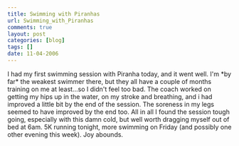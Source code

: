 ```yaml
---
title: Swimming with Piranhas
url: Swimming_with_Piranhas
comments: true
layout: post
categories: [blog]
tags: []
date: 11-04-2006
---
```

<p class="intro"></p>
I had my first swimming session with Piranha today, and it went well. I'm *by far* the weakest swimmer there, but they all have a couple of months training on me at least&#8230;so I didn't feel too bad. The coach worked on getting my hips up in the water, on my stroke and breathing, and i had improved a little bit by the end of the session. The soreness in my legs seemed to have improved by the end too. All in all I found the session tough going, especially with this damn cold, but well worth dragging myself out of bed at 6am. 5K running tonight, more swimming on Friday (and possibly one other evening this week). Joy abounds.

